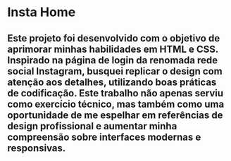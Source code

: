 # Insta Home


## Este projeto foi desenvolvido com o objetivo de aprimorar minhas habilidades em **HTML** e **CSS**. Inspirado na página de login da renomada rede social **Instagram**, busquei replicar o design com atenção aos detalhes, utilizando boas práticas de codificação. Este trabalho não apenas serviu como exercício técnico, mas também como uma oportunidade de me espelhar em referências de design profissional e aumentar minha compreensão sobre interfaces modernas e responsivas.